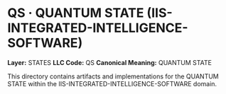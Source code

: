 # QS · QUANTUM STATE (IIS-INTEGRATED-INTELLIGENCE-SOFTWARE)

**Layer:** STATES
**LLC Code:** QS
**Canonical Meaning:** QUANTUM STATE

This directory contains artifacts and implementations for the QUANTUM STATE within the IIS-INTEGRATED-INTELLIGENCE-SOFTWARE domain.
